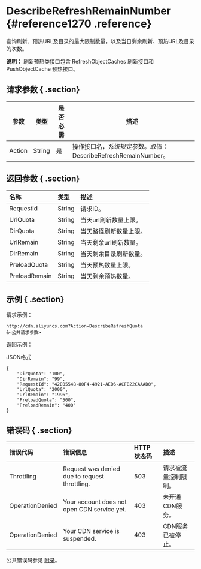 # DescribeRefreshRemainNumber {#reference1270 .reference}

查询刷新、预热URL及目录的最大限制数量，以及当日剩余刷新、预热URL及目录的次数。

**说明：** 刷新预热类接口包含 RefreshObjectCaches 刷新接口和 PushObjectCache 预热接口。

## 请求参数 { .section}

|参数|类型|是否必需|描述|
|--|--|----|--|
|Action|String|是|操作接口名，系统规定参数。取值：DescribeRefreshRemainNumber。|

## 返回参数 { .section}

|名称|类型|描述|
|:-|:-|:-|
|RequestId|String|请求ID。|
|UrlQuota|String|当天url刷新数量上限。|
|DirQuota|String|当天路径刷新数量上限。|
|UrlRemain|String|当天剩余url刷新数量。|
|DirRemain|String|当天剩余目录刷新数量。|
|PreloadQuota|String|当天预热数量上限。|
|PreloadRemain|String|当天剩余预热数量。|

## 示例 { .section}

请求示例：

```
http://cdn.aliyuncs.com?Action=DescribeRefreshQuota
&<公共请求参数>

```

返回示例：

JSON格式

```language-json
{
    "DirQuota": "100",
    "DirRemain": "99",
    "RequestId": "42E0554B-80F4-4921-AED6-ACFB22CAAAD0",
    "UrlQuota": "2000",
    "UrlRemain": "1996",
    "PreloadQuota": "500",
    "PreloadRemain": "400"
}

```

## 错误码 { .section}

|错误代码|错误信息|HTTP 状态码|描述|
|:---|:---|:-------|:-|
|Throttling|Request was denied due to request throttling.|503|请求被流量控制限制。|
|OperationDenied|Your account does not open CDN service yet.|403|未开通CDN服务。|
|OperationDenied|Your CDN service is suspended.|403|CDN服务已被停止。|

公共错误码参见 [附录](../../../../dita-oss-bucket/SP_19/DNCDN11878652/ZH-CN_TP_5278.dita)。

